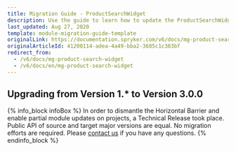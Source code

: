 ```yaml
---
title: Migration Guide - ProductSearchWidget
description: Use the guide to learn how to update the ProductSearchWidget module.
last_updated: Aug 27, 2020
template: module-migration-guide-template
originalLink: https://documentation.spryker.com/v6/docs/mg-product-search-widget
originalArticleId: 41200114-adea-4a49-bba2-3685c1c383bf
redirect_from:
  - /v6/docs/mg-product-search-widget
  - /v6/docs/en/mg-product-search-widget
---
```


## Upgrading from Version 1.* to Version 3.0.0

{% info_block infoBox %}
In order to dismantle the Horizontal Barrier and enable partial module updates on projects, a Technical Release took place. Public API of source and target major versions are equal. No migration efforts are required. Please [contact us](https://spryker.com/en/support/) if you have any questions.
{% endinfo_block %}
